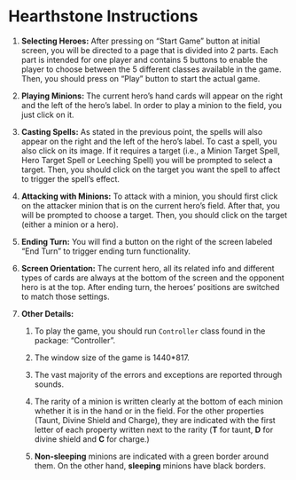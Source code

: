 # Hearthstone Instructions
1.  **Selecting Heroes:** After pressing on “Start Game” button at
    initial screen, you will be directed to a page that is divided into
    2 parts. Each part is intended for one player and contains 5 buttons
    to enable the player to choose between the 5 different classes
    available in the game. Then, you should press on “Play” button to
    start the actual game.

2.  **Playing Minions:** The current hero’s hand cards will appear on
    the right and the left of the hero’s label. In order to play a
    minion to the field, you just click on it.

3.  **Casting Spells:** As stated in the previous point, the spells will
    also appear on the right and the left of the hero’s label. To cast a
    spell, you also click on its image. If it requires a target (i.e., a
    Minion Target Spell, Hero Target Spell or Leeching Spell) you will
    be prompted to select a target. Then, you should click on the target
    you want the spell to affect to trigger the spell’s effect.

4.  **Attacking with Minions:** To attack with a minion, you should
    first click on the attacker minion that is on the current hero’s
    field. After that, you will be prompted to choose a target. Then,
    you should click on the target (either a minion or a hero).

5.  **Ending Turn:** You will find a button on the right of the screen
    labeled “End Turn” to trigger ending turn functionality.

6.  **Screen Orientation:** The current hero, all its related info and
    different types of cards are always at the bottom of the screen and
    the opponent hero is at the top. After ending turn, the heroes’
    positions are switched to match those settings.

7.  **Other Details:**

    1.  To play the game, you should run `Controller` class found in the
        package: “Controller”.

    2.  The window size of the game is 1440*817.

    3.  The vast majority of the errors and exceptions are reported
        through sounds.

    4.  The rarity of a minion is written clearly at the bottom of each
        minion whether it is in the hand or in the field. For the other
        properties (Taunt, Divine Shield and Charge), they are indicated
        with the first letter of each property written next to the
        rarity (**T** for taunt, **D** for divine shield and **C** for
        charge.)

    5.  **Non-sleeping** minions are indicated with a green border
        around them. On the other hand, **sleeping** minions have black
        borders.




